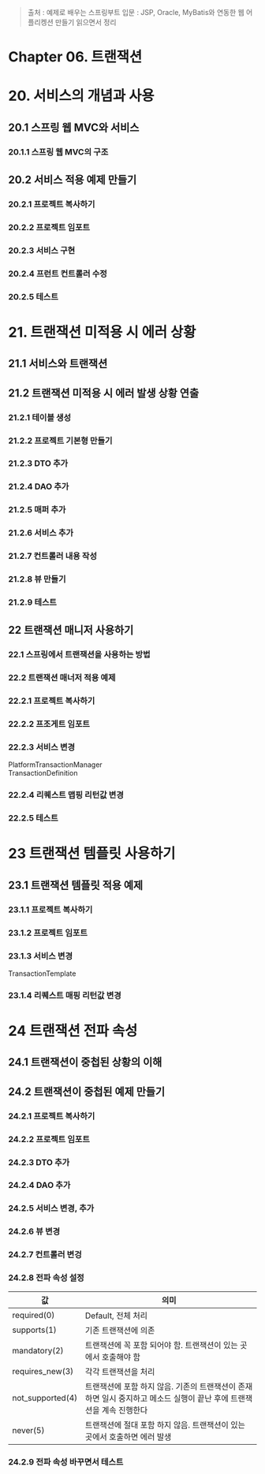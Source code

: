 > 출처 : 예제로 배우는 스프링부트 입문 : JSP, Oracle, MyBatis와 연동한 웹 어플리켕션 만들기 읽으면서 정리

# Chapter 06. 트랜잭션
# 20. 서비스의 개념과 사용
## 20.1 스프링 웹 MVC와 서비스
### 20.1.1 스프링 웹 MVC의 구조

## 20.2 서비스 적용 예제 만들기
### 20.2.1 프로젝트 복사하기
### 20.2.2 프로젝트 임포트
### 20.2.3 서비스 구현
### 20.2.4 프런트 컨트롤러 수정
### 20.2.5 테스트

# 21. 트랜잭션 미적용 시 에러 상황
## 21.1 서비스와 트랜잭션
## 21.2 트랜잭션 미적용 시 에러 발생 상황 연출
### 21.2.1 테이블 생성
### 21.2.2 프로젝트 기본형 만들기
### 21.2.3 DTO 추가
### 21.2.4 DAO 추가
### 21.2.5 매퍼 추가
### 21.2.6 서비스 추가
### 21.2.7 컨트롤러 내용 작성
### 21.2.8 뷰 만들기
### 21.2.9 테스트

## 22 트랜잭션 매니저 사용하기
### 22.1 스프링에서 트랜잭션을 사용하는 방법
### 22.2 트랜잭션 매너저 적용 예제
### 22.2.1 프로젝트 복사하기 
### 22.2.2 프조게트 임포트
### 22.2.3 서비스 변경
PlatformTransactionManager  
TransactionDefinition
### 22.2.4 리퀘스트 맵핑 리턴값 변경
### 22.2.5 테스트

# 23 트랜잭션 템플릿 사용하기
## 23.1 트랜잭션 템플릿 적용 예제
### 23.1.1 프로젝트 복사하기
### 23.1.2 프로젝트 임포트
### 23.1.3 서비스 변경 
TransactionTemplate
### 23.1.4 리퀘스트 매핑 리턴값 변경

# 24 트랜잭션 전파 속성
## 24.1 트랜잭션이 중첩된 상황의 이해
## 24.2 트랜잭션이 중첩된 예제 만들기
### 24.2.1 프로젝트 복사하기
### 24.2.2 프로젝트 임포트
### 24.2.3 DTO 추가
### 24.2.4 DAO 추가
### 24.2.5 서비스 변경, 추가
### 24.2.6 뷰 변경
### 24.2.7 컨트롤러 변겅 
### 24.2.8 전파 속성 설정
|값|의미|
|---|---|
|required(0)| Default, 전체 처리|
|supports(1)| 기존 트랜잭션에 의존|
|mandatory(2)| 트랜잭션에 꼭 포함 되어야 함. 트랜잭션이 있는 곳에서 호출해야 함|
|requires_new(3)| 각각 트랜잭션을 처리|
|not_supported(4)|트랜잭션에 포함 하지 않음. 기존의 트랜잭션이 존재하면 일시 중지하고 메소드 실행이 끝난 후에 트랜잭션을 계속 진행한다|
|never(5)|트랜잭션에 절대 포함 하지 않음. 트랜잭션이 있는 곳에서 호출하면 에러 발생|

### 24.2.9 전파 속성 바꾸면서 테스트















